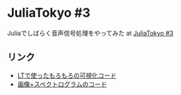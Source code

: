 # JuliaTokyo #3

Juliaでしばらく音声信号処理をやってみた at [JuliaTokyo #3](juliatokyo.connpass.com/event/13218/)

## リンク

- [LTで使ったもろもろの可視化コード](http://nbviewer.ipython.org/github/r9y9/JuliaTokyo3/blob/master/notebooks/JuliaTokyo%20%233.ipynb)
- [画像+スペクトログラムのコード](http://nbviewer.ipython.org/github/r9y9/JuliaTokyo3/blob/master/notebooks/Image%20addition.ipynb)
